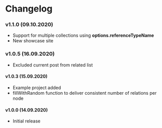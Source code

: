 # Changelog

### v1.1.0 (09.10.2020)

* Support for multiple collections using **options.referenceTypeName**
* New showcase site

### v1.0.5 (16.09.2020)

* Excluded current post from related list


#### v1.0.3 (15.09.2020)

* Example project added
* fillWithRandom function to deliver consistent number of relations per node


#### v1.0.0 (14.09.2020)

* Initial release
